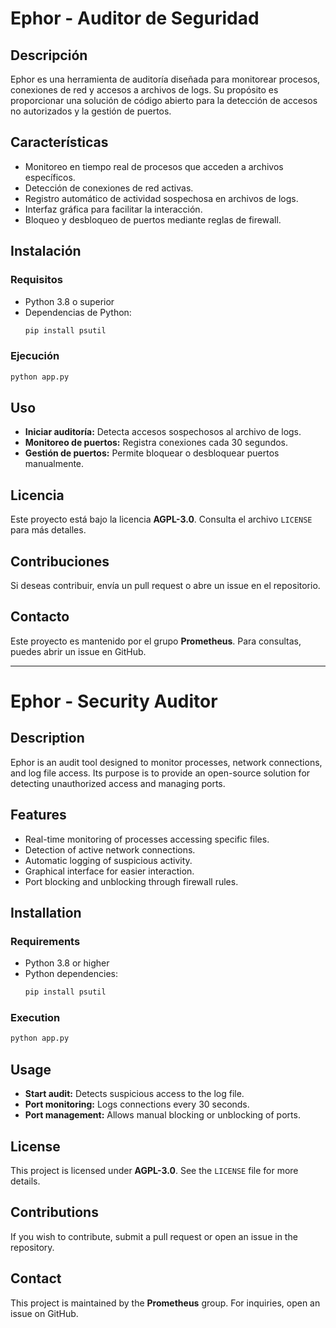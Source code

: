 # Ephor - Auditor de Seguridad

## Descripción
Ephor es una herramienta de auditoría diseñada para monitorear procesos, conexiones de red y accesos a archivos de logs. Su propósito es proporcionar una solución de código abierto para la detección de accesos no autorizados y la gestión de puertos.

## Características
- Monitoreo en tiempo real de procesos que acceden a archivos específicos.
- Detección de conexiones de red activas.
- Registro automático de actividad sospechosa en archivos de logs.
- Interfaz gráfica para facilitar la interacción.
- Bloqueo y desbloqueo de puertos mediante reglas de firewall.

## Instalación
### Requisitos
- Python 3.8 o superior
- Dependencias de Python:
  ```sh
  pip install psutil
  ```

### Ejecución
```sh
python app.py
```

## Uso
- **Iniciar auditoría:** Detecta accesos sospechosos al archivo de logs.
- **Monitoreo de puertos:** Registra conexiones cada 30 segundos.
- **Gestión de puertos:** Permite bloquear o desbloquear puertos manualmente.

## Licencia
Este proyecto está bajo la licencia **AGPL-3.0**. Consulta el archivo `LICENSE` para más detalles.

## Contribuciones
Si deseas contribuir, envía un pull request o abre un issue en el repositorio.

## Contacto
Este proyecto es mantenido por el grupo **Prometheus**. Para consultas, puedes abrir un issue en GitHub.

----

# Ephor - Security Auditor

## Description
Ephor is an audit tool designed to monitor processes, network connections, and log file access. Its purpose is to provide an open-source solution for detecting unauthorized access and managing ports.

## Features
- Real-time monitoring of processes accessing specific files.
- Detection of active network connections.
- Automatic logging of suspicious activity.
- Graphical interface for easier interaction.
- Port blocking and unblocking through firewall rules.

## Installation
### Requirements
- Python 3.8 or higher
- Python dependencies:
  ```sh
  pip install psutil
  ```

### Execution
```sh
python app.py
```

## Usage
- **Start audit:** Detects suspicious access to the log file.
- **Port monitoring:** Logs connections every 30 seconds.
- **Port management:** Allows manual blocking or unblocking of ports.

## License
This project is licensed under **AGPL-3.0**. See the `LICENSE` file for more details.

## Contributions
If you wish to contribute, submit a pull request or open an issue in the repository.

## Contact
This project is maintained by the **Prometheus** group. For inquiries, open an issue on GitHub.

